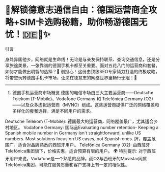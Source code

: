 # 🚀解锁德意志通信自由：德国运营商全攻略+SIM卡选购秘籍，助你畅游德国无忧！🇩🇪📱✨

引言

身处异国他乡，网络就是生命线！无论是与亲友保持联系、查询交通信息，还是分享旅途美景，一张靠谱的德国手机卡都至关重要。面对五花八门的运营商和套餐，如何才能做出明智的选择？🤔 别担心！这份由顶级SEO专家倾力打造的终极攻略，将带您玩转德国手机卡市场，让您在德意志的网络世界里畅行无阻！🚀

---

1. 德国手机运营商市场概览
德国的电信市场由三大主要运营商——Deutsche Telekom (T-Mobile)、Vodafone Germany 和 Telefónica Germany (O2)——以及众多虚拟运营商（MVNO）组成。这些运营商提供广泛的网络覆盖和多样化的套餐选择，满足不同用户的需求。

Deutsche Telekom (T-Mobile): 德国最大的运营商，网络覆盖最广，尤其适合乡村地区。
Vodafone Germany: 国际品Evaluating number retention- Keeping a Spanish mobile number in Germany isn't straightforward, unlike US numbers. Most solutions focus on US cases, not Spanish ones. 牌，覆盖范围广，适合对品牌熟悉的西班牙用户。
Telefónica Germany (O2): 由西班牙Telefónica集团旗下，价格实惠，适合预算有限的用户。
🌍 特别提示: 对于西班牙用户来说，Vodafone是一个熟悉的品牌，而O2与西班牙的Movistar同属Telefónica集团，可能在服务质量和客户支持上有一定的相似性。
